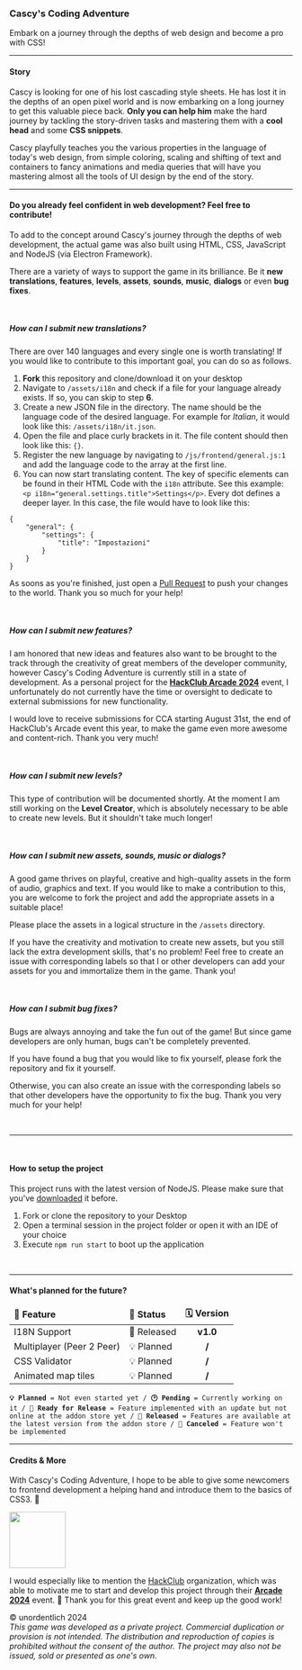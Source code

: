 

### Cascy's Coding Adventure
Embark on a journey through the depths of web design and become a pro with CSS!

---

#### Story
Cascy is looking for one of his lost cascading style sheets. He has lost it in the depths of an open pixel world and is now embarking on a long journey to get this valuable piece back. **Only you can help him** make the hard journey by tackling the story-driven tasks and mastering them with a **cool head** and some **CSS snippets**.

Cascy playfully teaches you the various properties in the language of today's web design, from simple coloring, scaling and shifting of text and containers to fancy animations and media queries that will have you mastering almost all the tools of UI design by the end of the story.

---

#### Do you already feel confident in web development? Feel free to contribute!

To add to the concept around Cascy's journey through the depths of web development, the actual game was also built using HTML, CSS, JavaScript and NodeJS (via Electron Framework).

There are a variety of ways to support the game in its brilliance. Be it **new translations**, **features**, **levels**, **assets**, **sounds**, **music**, **dialogs** or even **bug fixes**.

<br>

##### How can I submit new translations?
There are over 140 languages and every single one is worth translating! If you would like to contribute to this important goal, you can do so as follows.


1. **Fork** this repository and clone/download it on your desktop
2. Navigate to `/assets/i18n` and check if a file for your language already exists. If so, you can skip to step **6**.
3. Create a new JSON file in the directory. The name should be the language code of the desired language. For example for *Italian*, it would look like this: `/assets/i18n/it.json`.
4. Open the file and place curly brackets in it. The file content should then look like this: `{}`.
5. Register the new language by navigating to `/js/frontend/general.js:1` and add the language code to the array at the first line.
6. You can now start translating content. The key of specific elements can be found in their HTML Code with the `i18n` attribute. See this example: `<p i18n="general.settings.title">Settings</p>`. Every dot defines a deeper layer. In this case, the file would have to look like this:
```
{
    "general": {
        "settings": {
            "title": "Impostazioni"
        }
    }
}
```

As soons as you're finished, just open a [Pull Request](https://docs.github.com/de/pull-requests/collaborating-with-pull-requests/proposing-changes-to-your-work-with-pull-requests/creating-a-pull-request) to push your changes to the world. Thank you so much for your help!

<br>

##### How can I submit new features?
I am honored that new ideas and features also want to be brought to the track through the creativity of great members of the developer community, however Cascy's Coding Adventure is currently still in a state of development. As a personal project for the [**HackClub Arcade 2024**](https://hackclub.com/arcade) event, I unfortunately do not currently have the time or oversight to dedicate to external submissions for new functionality.

I would love to receive submissions for CCA starting August 31st, the end of HackClub's Arcade event this year, to make the game even more awesome and content-rich. Thank you very much!

<br>

##### How can I submit new levels?
This type of contribution will be documented shortly. At the moment I am still working on the **Level Creator**, which is absolutely necessary to be able to create new levels. But it shouldn't take much longer!

<br>

##### How can I submit new assets, sounds, music or dialogs?
A good game thrives on playful, creative and high-quality assets in the form of audio, graphics and text. If you would like to make a contribution to this, you are welcome to fork the project and add the appropriate assets in a suitable place!

Please place the assets in a logical structure in the `/assets` directory.

If you have the creativity and motivation to create new assets, but you still lack the extra development skills, that's no problem! Feel free to create an issue with corresponding labels so that I or other developers can add your assets for you and immortalize them in the game.
Thank you!

<br>

##### How can I submit bug fixes?
Bugs are always annoying and take the fun out of the game! But since game developers are only human, bugs can't be completely prevented.

If you have found a bug that you would like to fix yourself, please fork the repository and fix it yourself.

Otherwise, you can also create an issue with the corresponding labels so that other developers have the opportunity to fix the bug.
Thank you very much for your help!

<br>

---

<br>

#### How to setup the project

This project runs with the latest version of NodeJS. Please make sure that you've [downloaded](https://nodejs.org/en/download/prebuilt-installer) it before.

1. Fork or clone the repository to your Desktop
2. Open a terminal session in the project folder or open it with an IDE of your choice
3. Execute `npm run start` to boot up the application

<br>

---

#### What's planned for the future?

<table>
    <thead>
        <tr>
            <td><b>🎉 Feature</b></td>
            <td><b>📑 Status</b></td>
            <td><b>🗓️ Version</b></td>
        </tr>
    </thead>
    <tbody>
        <tr>
            <td>I18N Support</td>
            <td>💖 Released</td>
            <td align="center"><b>v1.0</b></td>
        </tr>
        <tr>
            <td>Multiplayer (Peer 2 Peer)</td>
            <td>💡 Planned</td>
            <td align="center"><b>/</b></td>
        </tr>
        <tr>
            <td>CSS Validator</td>
            <td>💡 Planned</td>
            <td align="center"><b>/</b></td>
        </tr>
        <tr>
            <td>Animated map tiles</td>
            <td>💡 Planned</td>
            <td align="center"><b>/</b></td>
        </tr>
    </tbody>
</table>
<code><b>💡 Planned</b> = Not even started yet / <b>🕑 Pending</b> = Currently working on it / <b>🎉 Ready for Release</b> = Feature implemented with an update but not online at the addon store yet / <b>💖 Released</b> = Features are available at the latest version from the addon store / <b>🛑 Canceled</b> = Feature won't be implemented</code>

<br>

---

#### Credits & More


With Cascy's Coding Adventure, I hope to be able to give some newcomers to frontend development a helping hand and introduce them to the basics of CSS3. 🚀



<img src="https://assets.hackclub.com/flag-orpheus-left.svg" height="100">

I would especially like to mention the [HackClub](https://hackclub.com/) organization, which was able to motivate me to start and develop this project through their [**Arcade 2024**](https://hackclub.com/arcade) event. 🦕
Thank you for this great event and keep up the good work!

&copy; unordentlich 2024<br>
<i>This game was developed as a private project. Commercial duplication or provision is not intended. The distribution and reproduction of copies is prohibited without the consent of the author. The project may also not be issued, sold or presented as one's own.</i>
